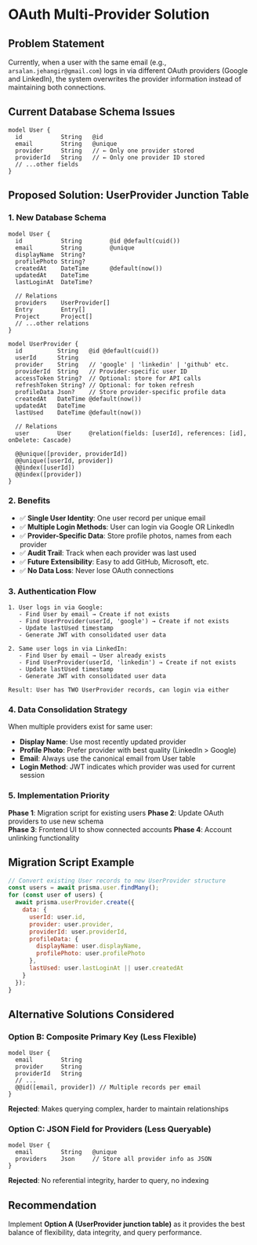 # OAuth Multi-Provider Solution

## Problem Statement
Currently, when a user with the same email (e.g., `arsalan.jehangir@gmail.com`) logs in via different OAuth providers (Google and LinkedIn), the system overwrites the provider information instead of maintaining both connections.

## Current Database Schema Issues
```prisma
model User {
  id           String   @id
  email        String   @unique
  provider     String   // ← Only one provider stored
  providerId   String   // ← Only one provider ID stored
  // ...other fields
}
```

## Proposed Solution: UserProvider Junction Table

### 1. New Database Schema
```prisma
model User {
  id           String        @id @default(cuid())
  email        String        @unique
  displayName  String?
  profilePhoto String?
  createdAt    DateTime      @default(now())
  updatedAt    DateTime
  lastLoginAt  DateTime?
  
  // Relations
  providers    UserProvider[]
  Entry        Entry[]
  Project      Project[]
  // ...other relations
}

model UserProvider {
  id          String   @id @default(cuid())
  userId      String
  provider    String   // 'google' | 'linkedin' | 'github' etc.
  providerId  String   // Provider-specific user ID
  accessToken String?  // Optional: store for API calls
  refreshToken String? // Optional: for token refresh
  profileData Json?    // Store provider-specific profile data
  createdAt   DateTime @default(now())
  updatedAt   DateTime
  lastUsed    DateTime @default(now())
  
  // Relations
  user        User     @relation(fields: [userId], references: [id], onDelete: Cascade)
  
  @@unique([provider, providerId])
  @@unique([userId, provider])
  @@index([userId])
  @@index([provider])
}
```

### 2. Benefits
- ✅ **Single User Identity**: One user record per unique email
- ✅ **Multiple Login Methods**: User can login via Google OR LinkedIn
- ✅ **Provider-Specific Data**: Store profile photos, names from each provider
- ✅ **Audit Trail**: Track when each provider was last used
- ✅ **Future Extensibility**: Easy to add GitHub, Microsoft, etc.
- ✅ **No Data Loss**: Never lose OAuth connections

### 3. Authentication Flow
```
1. User logs in via Google:
   - Find User by email → Create if not exists
   - Find UserProvider(userId, 'google') → Create if not exists
   - Update lastUsed timestamp
   - Generate JWT with consolidated user data

2. Same user logs in via LinkedIn:
   - Find User by email → User already exists
   - Find UserProvider(userId, 'linkedin') → Create if not exists  
   - Update lastUsed timestamp
   - Generate JWT with consolidated user data

Result: User has TWO UserProvider records, can login via either
```

### 4. Data Consolidation Strategy
When multiple providers exist for same user:
- **Display Name**: Use most recently updated provider
- **Profile Photo**: Prefer provider with best quality (LinkedIn > Google)
- **Email**: Always use the canonical email from User table
- **Login Method**: JWT indicates which provider was used for current session

### 5. Implementation Priority
**Phase 1**: Migration script for existing users
**Phase 2**: Update OAuth providers to use new schema  
**Phase 3**: Frontend UI to show connected accounts
**Phase 4**: Account unlinking functionality

## Migration Script Example
```javascript
// Convert existing User records to new UserProvider structure
const users = await prisma.user.findMany();
for (const user of users) {
  await prisma.userProvider.create({
    data: {
      userId: user.id,
      provider: user.provider,
      providerId: user.providerId,
      profileData: {
        displayName: user.displayName,
        profilePhoto: user.profilePhoto
      },
      lastUsed: user.lastLoginAt || user.createdAt
    }
  });
}
```

## Alternative Solutions Considered

### Option B: Composite Primary Key (Less Flexible)
```prisma
model User {
  email        String
  provider     String  
  providerId   String
  // ...
  @@id([email, provider]) // Multiple records per email
}
```
**Rejected**: Makes querying complex, harder to maintain relationships

### Option C: JSON Field for Providers (Less Queryable)  
```prisma
model User {
  email        String   @unique
  providers    Json     // Store all provider info as JSON
}
```
**Rejected**: No referential integrity, harder to query, no indexing

## Recommendation
Implement **Option A (UserProvider junction table)** as it provides the best balance of flexibility, data integrity, and query performance.